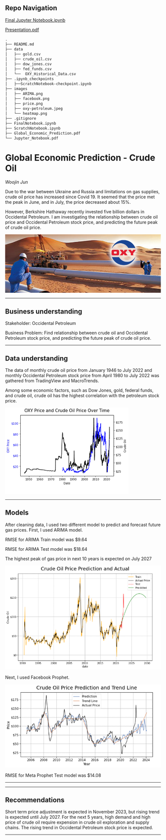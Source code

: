 
## Repo Navigation
[Final Jupyter Notebook.ipynb](https://github.com/WoojinJun/Global_Economic_Prediction/blob/main/FinalNotebook.ipynb)


[Presentation.pdf](https://github.com/WoojinJun/Global_Economic_Prediction/blob/main/Global_Economic_Prediction.pdf)
```
.
├── README.md
├── data
│   ├── gold.csv
│   ├── crude_oil.csv
│   ├── dow_jones.csv
│   ├── fed_funds.csv
│   └──  OXY_Historical_Data.csv
├── .ipynb_checkpoints
│   ├──ScratchNotebook-checkpoint.ipynb
├── images
│   ├── ARIMA.png
│   ├── facebook.png
│   ├── price.png
│   ├── oxy-petroleum.jpeg
│   └── heatmap.png
├── .gitignore
├── FinalNotebook.ipynb
├── ScratchNotebook.ipynb
├── Global_Economic_Prediction.pdf
└── Jupyter_Notebook.pdf
```


# Global Economic Prediction - Crude Oil

*Woojin Jun* 


Due to the war between Ukraine and Russia and limitations on gas supplies, crude oil price has increased since Covid 19. It seemed that the price met the peak in June, and in July, the price decreased about 15%. 

However, Berkshire Hathaway recently invested five billion dollars in Occidental Petroleum. I am investigating the relationship between crude oil price and Occidental Petroleum stock price, and predicting the future peak of crude oil price. 

![Oxy-petroleum](images/oxy-petroleum.jpeg)

---
## Business understanding  

Stakeholder: Occidental Petroleum

Business Problem: Find relationship between crude oil and Occidental Petroleum stock price, and predicting the future peak of crude oil price.

---  
## Data understanding  

The data of monthly crude oil price from January 1946 to July 2022 and monthly Occidental Petroleum stock price from April 1980 to July 2022 was gathered from TradingView and MacroTrends. 

Among some economic factors, such as Dow Jones, gold, federal funds, and crude oil, crude oil has the highest correlation with the petroleum stock price. 

![correlation](images/price.png)


---
## Models  

After cleaning data, I used two different model to predict and forecast future gas prices. First, I used ARIMA model.

RMSE for ARIMA Train model was $9.64

RMSE for ARIMA Test model was $18.64

The highest peak of gas price in next 10 years is expected on July 2027


![Arima Model](images/ARIMA.png)

Next, I used Facebook Prophet. 



![Facebook](images/facebook.png)

RMSE for Meta Prophet Test model was $14.08

---


---
## Recommendations  

Short term price adjustment is expected in November 2023, but rising trend is expected until July 2027. For the next 5 years, high demand and high price of crude oil require expension in crude oil exploration and supply chains. The rising trend in Occidental Petroleum stock price is expected.  

---
